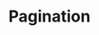 ---
layout: pattern
categories: [patterns, pagination]
title: Pagination
type: [sub-nav-item]
permalink: /patterns/pagination/
variations: true
overview: Lorem ipsum dolor sit amet, consectetur adipiscing elit, sed do eiusmod tempor incididunt ut labore et dolore magna aliqua. Interdum velit euismod in pellentesque. 
description: |
    
usa-link: "https://designsystem.digital.gov/components/pagination/"
specification: |
pagination-current: 10
pagination-pages: 24
bounded: true
### options:
  ### true
  ### false/leave blank

yml: |
  
  pagination-current: 10
  pagination-pages: 24
  bounded: true
  ### options:
    ### true
    ### false/leave blank

jekyll: |

  "{% include patterns/pagination/pagination.md %}"

#spec:

### Paths to view design and code... 
## designimg: can be used to show an image of the design until a coded version can be created. The htmlpath & csspath should be located in the pattens folder. Read more about creating coded components in /docs/creating-patterns 
# designimg: 
htmlpath: patterns/pagination/pagination.md
csspath: patterns/pagination/index.scss
---